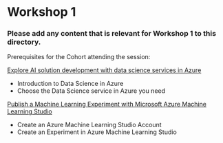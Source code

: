 # Workshop 1

### Please add any content that is relevant for Workshop 1 to this directory. 

Prerequisites for the Cohort attending the session:

[Explore AI solution development with data science services in Azure](https://nam06.safelinks.protection.outlook.com/?url=https%3A%2F%2Fdocs.microsoft.com%2Fen-gb%2Flearn%2Fpaths%2Fexplore-data-science-tools-in-azure%2F&data=02%7C01%7Ct-mouddi%40microsoft.com%7Ca699c7e8a1674a9971cd08d79dacac6f%7C72f988bf86f141af91ab2d7cd011db47%7C1%7C0%7C637151237414125799&sdata=ekWmPimkXfTjnRflxsyrgG9FXUYq3Fb2Cd1TYW48tDI%3D&reserved=0)

- Introduction to Data Science in Azure
-	Choose the Data Science service in Azure you need

[Publish a Machine Learning Experiment with Microsoft Azure Machine Learning Studio](https://nam06.safelinks.protection.outlook.com/?url=https%3A%2F%2Fdocs.microsoft.com%2Fen-gb%2Flearn%2Fpaths%2Fpublish-experiment-with-ml-studio%2F&data=02%7C01%7Ct-mouddi%40microsoft.com%7Ca699c7e8a1674a9971cd08d79dacac6f%7C72f988bf86f141af91ab2d7cd011db47%7C1%7C0%7C637151237414135795&sdata=LBZFTI56%2B1n7STDjUfqihSTvsu7UkzeWVrOOM5z0GBM%3D&reserved=0)

-	Create an Azure Machine Learning Studio Account
-	Create an Experiment in Azure Machine Learning Studio
